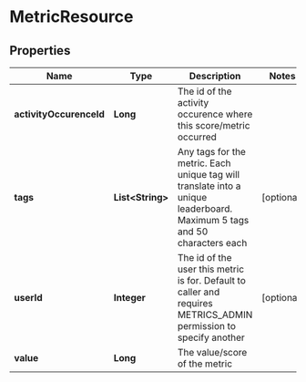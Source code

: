 
# MetricResource

## Properties
Name | Type | Description | Notes
------------ | ------------- | ------------- | -------------
**activityOccurenceId** | **Long** | The id of the activity occurence where this score/metric occurred | 
**tags** | **List&lt;String&gt;** | Any tags for the metric. Each unique tag will translate into a unique leaderboard. Maximum 5 tags and 50 characters each |  [optional]
**userId** | **Integer** | The id of the user this metric is for. Default to caller and requires METRICS_ADMIN permission to specify another |  [optional]
**value** | **Long** | The value/score of the metric | 



